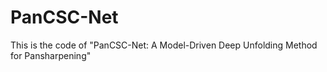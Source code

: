 # PanCSC-Net
This is the code of "PanCSC-Net: A Model-Driven Deep Unfolding Method for Pansharpening"
